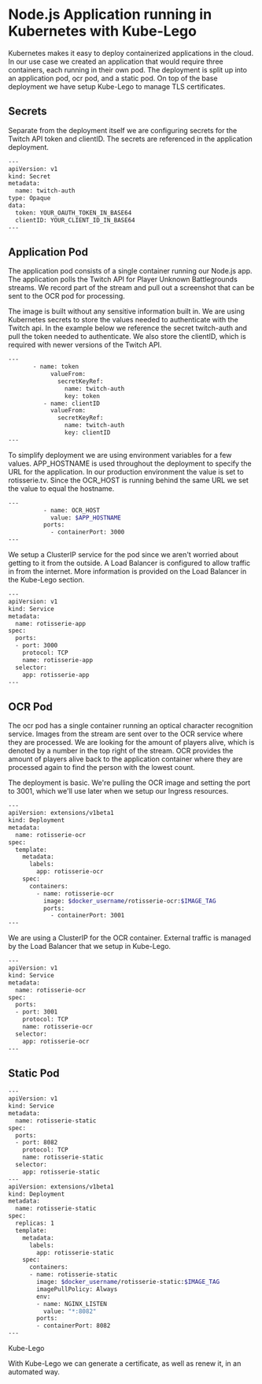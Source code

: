 # Node.js Application running in Kubernetes with Kube-Lego

Kubernetes makes it easy to deploy containerized applications in the cloud. In our use case we created an application that would require three containers, each running in their own pod. The deployment is split up into an application pod, ocr pod, and a static pod. On top of the base deployment we have setup Kube-Lego to manage TLS certificates.


## Secrets

Separate from the deployment itself we are configuring secrets for the Twitch API token and clientID. The secrets are referenced in the application deployment.

```bash
---
apiVersion: v1
kind: Secret
metadata:
  name: twitch-auth
type: Opaque
data:
  token: YOUR_OAUTH_TOKEN_IN_BASE64
  clientID: YOUR_CLIENT_ID_IN_BASE64
---
```

## Application Pod

The application pod consists of a single container running our Node.js app. The application polls the Twitch API for Player Unknown Battlegrounds streams. We record part of the stream and pull out a screenshot that can be sent to the OCR pod for processing.

The image is built without any sensitive information built in. We are using Kubernetes secrets to store the values needed to authenticate with the Twitch api. In the example below we reference the secret twitch-auth and pull the token needed to authenticate. We also store the clientID, which is required with newer versions of the Twitch API.

```bash
---
       - name: token
            valueFrom:
              secretKeyRef:
                name: twitch-auth
                key: token
          - name: clientID
            valueFrom:
              secretKeyRef:
                name: twitch-auth
                key: clientID
---
```

To simplify deployment we are using environment variables for a few values. APP_HOSTNAME is used throughout the deployment to specify the URL for the application. In our production environment the value is set to rotisserie.tv. Since the OCR_HOST is running behind the same URL we set the value to equal the hostname.

```bash
---
          - name: OCR_HOST
            value: $APP_HOSTNAME
          ports:
            - containerPort: 3000
---
```

We setup a ClusterIP service for the pod since we aren't worried about getting to it from the outside. A Load Balancer is configured to allow traffic in from the internet. More information is provided on the Load Balancer in the Kube-Lego section.

```bash
---
apiVersion: v1
kind: Service
metadata:
  name: rotisserie-app
spec:
  ports:
  - port: 3000
    protocol: TCP
    name: rotisserie-app
  selector:
    app: rotisserie-app
---
```

## OCR Pod

The ocr pod has a single container running an optical character recognition service. Images from the stream are sent over to the OCR service where they are processed. We are looking for the amount of players alive, which is denoted by a number in the top right of the stream. OCR provides the amount of players alive back to the application container where they are processed again to find the person with the lowest count.

The deployment is basic. We're pulling the OCR image and setting the port to 3001, which we'll use later when we setup our Ingress resources.

```bash
---
apiVersion: extensions/v1beta1
kind: Deployment
metadata:
  name: rotisserie-ocr
spec:
  template:
    metadata:
      labels:
        app: rotisserie-ocr
    spec:
      containers:
        - name: rotisserie-ocr
          image: $docker_username/rotisserie-ocr:$IMAGE_TAG
          ports:
            - containerPort: 3001
---
```

We are using a ClusterIP for the OCR container. External traffic is managed by the Load Balancer that we setup in Kube-Lego.

```bash
---
apiVersion: v1
kind: Service
metadata:
  name: rotisserie-ocr
spec:
  ports:
  - port: 3001
    protocol: TCP
    name: rotisserie-ocr
  selector:
    app: rotisserie-ocr
---
```

## Static Pod

```bash
---
apiVersion: v1
kind: Service
metadata:
  name: rotisserie-static
spec:
  ports:
  - port: 8082
    protocol: TCP
    name: rotisserie-static
  selector:
    app: rotisserie-static
---
apiVersion: extensions/v1beta1
kind: Deployment
metadata:
  name: rotisserie-static
spec:
  replicas: 1
  template:
    metadata:
      labels:
        app: rotisserie-static
    spec:
      containers:
      - name: rotisserie-static
        image: $docker_username/rotisserie-static:$IMAGE_TAG
        imagePullPolicy: Always
        env:
        - name: NGINX_LISTEN
          value: "*:8082"
        ports:
        - containerPort: 8082
---
```


Kube-Lego

With Kube-Lego we can generate a certificate, as well as renew it, in an automated way.




